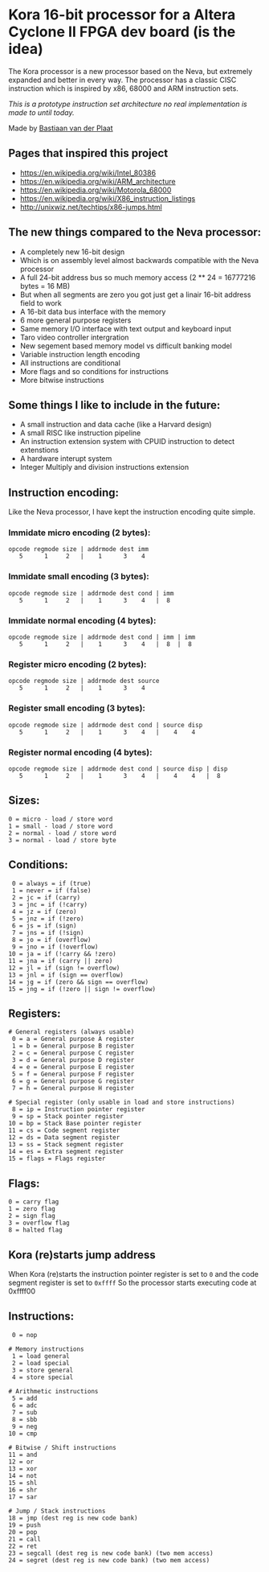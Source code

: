 # Kora 16-bit processor for a Altera Cyclone II FPGA dev board (is the idea)
The Kora processor is a new processor based on the Neva, but extremely expanded and better in every way.
The processor has a classic CISC instruction which is inspired by x86, 68000 and ARM instruction sets.

*This is a prototype instruction set architecture no real implementation is made to until today.*

Made by [Bastiaan van der Plaat](https://bastiaan.ml/)

## Pages that inspired this project
- https://en.wikipedia.org/wiki/Intel_80386
- https://en.wikipedia.org/wiki/ARM_architecture
- https://en.wikipedia.org/wiki/Motorola_68000
- https://en.wikipedia.org/wiki/X86_instruction_listings
- http://unixwiz.net/techtips/x86-jumps.html

## The new things compared to the Neva processor:
- A completely new 16-bit design
- Which is on assembly level almost backwards compatible with the Neva processor
- A full 24-bit address bus so much memory access (2 ** 24 = 16777216 bytes = 16 MB)
- But when all segments are zero you got just get a linair 16-bit address field to work
- A 16-bit data bus interface with the memory
- 6 more general purpose registers
- Same memory I/O interface with text output and keyboard input
- Taro video controller intergration
- New segement based memory model vs difficult banking model
- Variable instruction length encoding
- All instructions are conditional
- More flags and so conditions for instructions
- More bitwise instructions

## Some things I like to include in the future:
- A small instruction and data cache (like a Harvard design)
- A small RISC like instruction pipeline
- An instruction extension system with CPUID instruction to detect extenstions
- A hardware interupt system
- Integer Multiply and division instructions extension

## Instruction encoding:
Like the Neva processor, I have kept the instruction encoding quite simple.

### Immidate micro encoding (2 bytes):
```
opcode regmode size | addrmode dest imm
   5      1     2   |    1      3    4
```

### Immidate small encoding (3 bytes):
```
opcode regmode size | addrmode dest cond | imm
   5      1     2   |    1      3    4   |  8
```

### Immidate normal encoding (4 bytes):
```
opcode regmode size | addrmode dest cond | imm | imm
   5      1     2   |    1      3    4   |  8  |  8
```

### Register micro encoding (2 bytes):
```
opcode regmode size | addrmode dest source
   5      1     2   |    1      3    4
```

### Register small encoding (3 bytes):
```
opcode regmode size | addrmode dest cond | source disp
   5      1     2   |    1      3    4   |    4    4
```

### Register normal encoding (4 bytes):
```
opcode regmode size | addrmode dest cond | source disp | disp
   5      1     2   |    1      3    4   |    4    4   |  8
```

## Sizes:
```
0 = micro - load / store word
1 = small - load / store word
2 = normal - load / store word
3 = normal - load / store byte
```

## Conditions:
```
 0 = always = if (true)
 1 = never = if (false)
 2 = jc = if (carry)
 3 = jnc = if (!carry)
 4 = jz = if (zero)
 5 = jnz = if (!zero)
 6 = js = if (sign)
 7 = jns = if (!sign)
 8 = jo = if (overflow)
 9 = jno = if (!overflow)
10 = ja = if (!carry && !zero)
11 = jna = if (carry || zero)
12 = jl = if (sign != overflow)
13 = jnl = if (sign == overflow)
14 = jg = if (zero && sign == overflow)
15 = jng = if (!zero || sign != overflow)
```

## Registers:
```
# General registers (always usable)
 0 = a = General purpose A register
 1 = b = General purpose B register
 2 = c = General purpose C register
 3 = d = General purpose D register
 4 = e = General purpose E register
 5 = f = General purpose F register
 6 = g = General purpose G register
 7 = h = General purpose H register

# Special register (only usable in load and store instructions)
 8 = ip = Instruction pointer register
 9 = sp = Stack pointer register
10 = bp = Stack Base pointer register
11 = cs = Code segment register
12 = ds = Data segment register
13 = ss = Stack segment register
14 = es = Extra segment register
15 = flags = Flags register
```

## Flags:
```
0 = carry flag
1 = zero flag
2 = sign flag
3 = overflow flag
8 = halted flag
```

## Kora (re)starts jump address
When Kora (re)starts the instruction pointer register is set to `0` and the code segment register is set to `0xffff`
So the processor starts executing code at 0xffff00

## Instructions:
```
 0 = nop

# Memory instructions
 1 = load general
 2 = load special
 3 = store general
 4 = store special

# Arithmetic instructions
 5 = add
 6 = adc
 7 = sub
 8 = sbb
 9 = neg
10 = cmp

# Bitwise / Shift instructions
11 = and
12 = or
13 = xor
14 = not
15 = shl
16 = shr
17 = sar

# Jump / Stack instructions
18 = jmp (dest reg is new code bank)
19 = push
20 = pop
21 = call
22 = ret
23 = segcall (dest reg is new code bank) (two mem access)
24 = segret (dest reg is new code bank) (two mem access)
```
